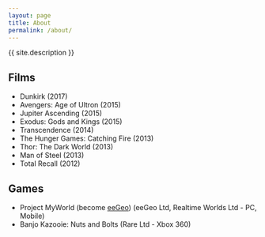 ```yaml
---
layout: page
title: About
permalink: /about/
---
```


{{ site.description }}

Films
-----

* Dunkirk (2017)
* Avengers: Age of Ultron (2015)
* Jupiter Ascending (2015)
* Exodus: Gods and Kings (2015)
* Transcendence (2014)
* The Hunger Games: Catching Fire (2013)
* Thor: The Dark World (2013)
* Man of Steel (2013)
* Total Recall (2012)

Games
-----

* Project MyWorld (become [eeGeo](http://www.eegeo.com/)) (eeGeo Ltd, Realtime Worlds Ltd - PC, Mobile)
* Banjo Kazooie: Nuts and Bolts (Rare Ltd - Xbox 360)

